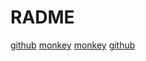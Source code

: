 # RADME

[github](https://github.com/bouk/monkey)
[monkey](https://www.jianshu.com/p/2f675d5e334e)
[monkey](https://www.jianshu.com/p/633b55d73ddd)
[github](https://github.com/agiledragon/gomonkey)
